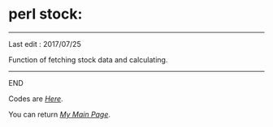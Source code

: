 <h1 id="perl stock" > perl stock:</h1>
<hr>
Last edit : 2017/07/25

Function of fetching stock data and calculating.

<hr>
<p> END </p>
<p> Codes are <em><a href="https://github.com/KuiLiangLin/perl_stock/">Here</a></em>. </p>
<p> You can return <em><a href="https://kuilianglin.github.io/Welcome/">My Main Page</a></em>. </P>
